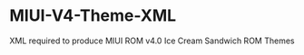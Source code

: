 MIUI-V4-Theme-XML
=================

XML required to produce MIUI ROM v4.0 Ice Cream Sandwich ROM Themes